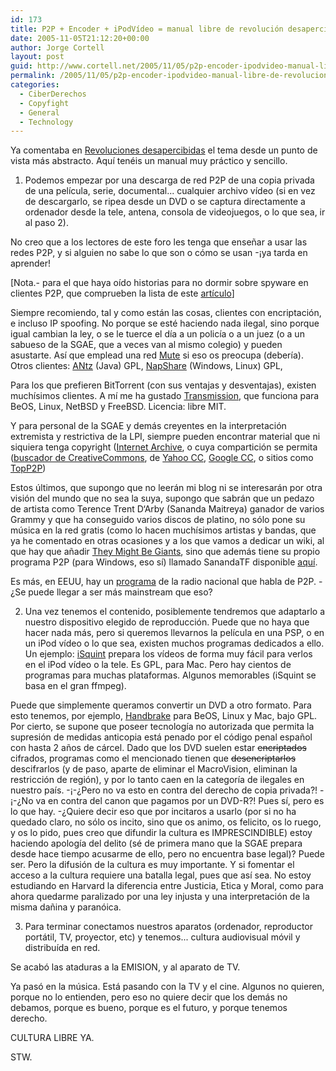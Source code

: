 ```yaml
---
id: 173
title: P2P + Encoder + iPodVí­deo = manual libre de revolución desapercibida
date: 2005-11-05T21:12:20+00:00
author: Jorge Cortell
layout: post
guid: http://www.cortell.net/2005/11/05/p2p-encoder-ipodvideo-manual-libre-de-revolucion-desapercibida/
permalink: /2005/11/05/p2p-encoder-ipodvideo-manual-libre-de-revolucion-desapercibida/
categories:
  - CiberDerechos
  - Copyfight
  - General
  - Technology
---
```

Ya comentaba en [Revoluciones desapercibidas](http://www.cortell.net/2005/10/30/revoluciones-desapercibidas/) el tema desde un punto de vista más abstracto. Aquí­ tenéis un manual muy práctico y sencillo.

1) Podemos empezar por una descarga de red P2P de una copia privada de una pelí­cula, serie, documental... cualquier archivo ví­deo (si en vez de descargarlo, se ripea desde un DVD o se captura directamente a ordenador desde la tele, antena, consola de videojuegos, o lo que sea, ir al paso 2).

No creo que a los lectores de este foro les tenga que enseñar a usar las redes P2P, y si alguien no sabe lo que son o cómo se usan -¡ya tarda en aprender!

[Nota.- para el que haya oí­do historias para no dormir sobre spyware en clientes P2P, que comprueben la lista de este [artí­culo](http://www.vsantivirus.com/lista-p2p.htm)]

Siempre recomiendo, tal y como están las cosas, clientes con encriptación, e incluso IP spoofing. No porque se esté haciendo nada ilegal, sino porque igual cambian la ley, o se le tuerce el dí­a a un policí­a o a un juez (o a un sabueso de la SGAE, que a veces van al mismo colegio) y pueden asustarte. Así­ que emplead una red [Mute](http://mute-net.sourceforge.net/) si eso os preocupa (deberí­a). Otros clientes: [ANtz](http://antsp2p.sourceforge.net/) (Java) GPL, [NapShare](http://napshare.sourceforge.net/) (Windows, Linux) GPL,

Para los que prefieren BitTorrent (con sus ventajas y desventajas), existen muchí­simos clientes. A mí­ me ha gustado [Transmission](http://transmission.m0k.org/), que funciona para BeOS, Linux, NetBSD y FreeBSD. Licencia: libre MIT.

Y para personal de la SGAE y demás creyentes en la interpretación extremista y restrictiva de la LPI, siempre pueden encontrar material que ni siquiera tenga copyright ([Internet Archive](http://www.archive.org/), o cuya compartición se permita ([buscador de CreativeCommons](http://creativecommons.org/find/), de [Yahoo CC](http://search.yahoo.com/cc), [Google CC](http://www.google.com/advanced_search), o sitios como [TopP2P](http://www.topp2p.com/))

Estos últimos, que supongo que no leerán mi blog ni se interesarán por otra visión del mundo que no sea la suya, supongo que sabrán que un pedazo de artista como Terence Trent D‘Arby (Sananda Maitreya) ganador de varios Grammy y que ha conseguido varios discos de platino, no sólo pone su música en la red gratis (como lo hacen muchí­simos artistas y bandas, que ya he comentado en otras ocasiones y a los que vamos a dedicar un wiki, al que hay que añadir [They Might Be Giants](http://www.theymightbegiants.com/), sino que además tiene su propio programa P2P (para Windows, eso sí­) llamado SanandaTF disponible [aquí­](http://p2pfiles.com/sw/Sananda/SanandaTF.exe).

Es más, en EEUU, hay un [programa](http://www.allfloridanews.com/radio/np2prs/) de la radio nacional que habla de P2P. -¿Se puede llegar a ser más mainstream que eso?

2) Una vez tenemos el contenido, posiblemente tendremos que adaptarlo a nuestro dispositivo elegido de reproducción. Puede que no haya que hacer nada más, pero si queremos llevarnos la pelí­cula en una PSP, o en un iPod ví­deo o lo que sea, existen muchos programas dedicados a ello. Un ejemplo: [iSquint](http://homepage.mac.com/tylerl82/) prepara los ví­deos de forma muy fácil para verlos en el iPod ví­deo o la tele. Es GPL, para Mac. Pero hay cientos de programas para muchas plataformas. Algunos memorables (iSquint se basa en el gran ffmpeg).

Puede que simplemente queramos convertir un DVD a otro formato. Para esto tenemos, por ejemplo, [Handbrake](http://handbrake.m0k.org/) para BeOS, Linux y Mac, bajo GPL. Por cierto, se supone que poseer tecnologí­a no autorizada que permita la supresión de medidas anticopia está penado por el código penal español con hasta 2 años de cárcel. Dado que los DVD suelen estar <s>encriptados</s> cifrados, programas como el mencionado tienen que <s>desencriptarlos</s> descifrarlos (y de paso, aparte de eliminar el MacroVision, eliminan la restricción de región), y por lo tanto caen en la categorí­a de ilegales en nuestro paí­s. -¡-¿Pero no va esto en contra del derecho de copia privada?! -¡-¿No va en contra del canon que pagamos por un DVD-R?! Pues sí­, pero es lo que hay. -¿Quiere decir eso que por incitaros a usarlo (por si no ha quedado claro, no sólo os incito, sino que os animo, os felicito, os lo ruego, y os lo pido, pues creo que difundir la cultura es IMPRESCINDIBLE) estoy haciendo apologí­a del delito (sé de primera mano que la SGAE prepara desde hace tiempo acusarme de ello, pero no encuentra base legal)? Puede ser. Pero la difusión de la cultura es muy importante. Y si fomentar el acceso a la cultura requiere una batalla legal, pues que así­ sea. No estoy estudiando en Harvard la diferencia entre Justicia, Etica y Moral, como para ahora quedarme paralizado por una ley injusta y una interpretación de la misma dañina y paranóica.

3) Para terminar conectamos nuestros aparatos (ordenador, reproductor portátil, TV, proyector, etc) y tenemos... cultura audiovisual móvil y distribuí­da en red.

Se acabó las ataduras a la EMISION, y al aparato de TV.

Ya pasó en la música. Está pasando con la TV y el cine. Algunos no quieren, porque no lo entienden, pero eso no quiere decir que los demás no debamos, porque es bueno, porque es el futuro, y porque tenemos derecho.

CULTURA LIBRE YA.
  
STW.